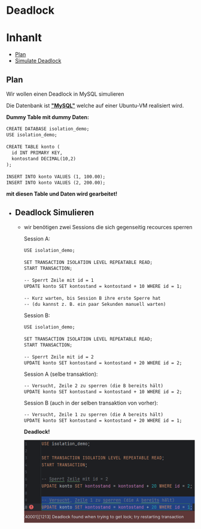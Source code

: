 # **Deadlock**

# Inhanlt
- [Plan](#plan)
- [Simulate Deadlock](#deadlock-simulieren)


## Plan

Wir wollen einen Deadlock in MySQL simulieren

Die Datenbank ist [**"MySQL"**](https://www.mysql.com/de/) welche auf einer Ubuntu-VM realisiert wird.


**Dummy Table mit dummy Daten:**
```
CREATE DATABASE isolation_demo;
USE isolation_demo;

CREATE TABLE konto (
  id INT PRIMARY KEY,
  kontostand DECIMAL(10,2)
);

INSERT INTO konto VALUES (1, 100.00);
INSERT INTO konto VALUES (2, 200.00);
```
**mit diesen Table und Daten wird gearbeitet!**
- ## Deadlock Simulieren
    - wir benötigen zwei Sessions die sich gegenseitig recources sperren

        Session A:

        ```
        USE isolation_demo;

        SET TRANSACTION ISOLATION LEVEL REPEATABLE READ;
        START TRANSACTION;

        -- Sperrt Zeile mit id = 1
        UPDATE konto SET kontostand = kontostand + 10 WHERE id = 1;

        -- Kurz warten, bis Session B ihre erste Sperre hat
        -- (du kannst z. B. ein paar Sekunden manuell warten)
        ```

        Session B:
        ```
        USE isolation_demo;

        SET TRANSACTION ISOLATION LEVEL REPEATABLE READ;
        START TRANSACTION;

        -- Sperrt Zeile mit id = 2
        UPDATE konto SET kontostand = kontostand + 20 WHERE id = 2;
        ```

        Session A (selbe transaktion):
        ```
        -- Versucht, Zeile 2 zu sperren (die B bereits hält)
        UPDATE konto SET kontostand = kontostand + 10 WHERE id = 2;
        ```
        
        Session B (auch in der selben transaktion von vorher):
        ```
        -- Versucht, Zeile 1 zu sperren (die A bereits hält)
        UPDATE konto SET kontostand = kontostand + 20 WHERE id = 1;
        ```
        **Deadlock!**
        
        ![Deadlock meldung screenshot](./IMAGES/Deadlock.png)